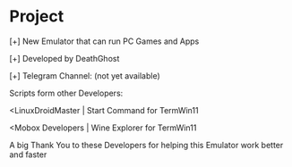# Project
[+] New Emulator that can run PC Games and Apps

[+] Developed by DeathGhost

[+] Telegram Channel: (not yet available)

Scripts form other Developers:

<LinuxDroidMaster | Start Command for TermWin11

<Mobox Developers | Wine Explorer for TermWin11

A big Thank You to these Developers for helping this Emulator work better and faster
